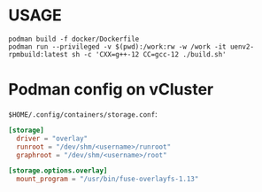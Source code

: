 # USAGE

```
podman build -f docker/Dockerfile
podman run --privileged -v $(pwd):/work:rw -w /work -it uenv2-rpmbuild:latest sh -c 'CXX=g++-12 CC=gcc-12 ./build.sh'
```

# Podman config on vCluster
`$HOME/.config/containers/storage.conf`:
```conf
[storage]
  driver = "overlay"
  runroot = "/dev/shm/<username>/runroot"
  graphroot = "/dev/shm/<username>/root"

[storage.options.overlay]
  mount_program = "/usr/bin/fuse-overlayfs-1.13"
```
